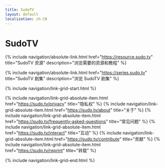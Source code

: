 ```yaml
---
title: SudoTV
layout: default
localization: zh-CN
---
```


# SudoTV

{% include navigation/absolute-link.html
    href="https://resource.sudo.tv"
    title="SudoTV 资源"
    description="浏览需要的资源和教程"
%}

{% include navigation/absolute-link.html
    href="https://series.sudo.tv"
    title="SudoTV 剧集"
    description="浏览 SudoTV 剧集"
%}

{% include navigation/link-grid-start.html %}

{% include navigation/link-grid-absolute-item.html
    href="https://sudo.tv/privacy"
    title="隐私权"
%}
{% include navigation/link-grid-absolute-item.html
    href="https://sudo.tv/about"
    title="关于"
%}
{% include navigation/link-grid-absolute-item.html
    href="https://sudo.tv/frequently-asked-questions"
    title="常见问题"
%}
{% include navigation/link-grid-absolute-item.html
    href="https://sudo.tv/interact"
    title="互动"
%}
{% include navigation/link-grid-absolute-item.html
    href="https://sudo.tv/contribute"
    title="贡献"
%}
{% include navigation/link-grid-absolute-item.html
    href="https://sudo.tv/reprint"
    title="转载"
%}

{% include navigation/link-grid-end.html %}
